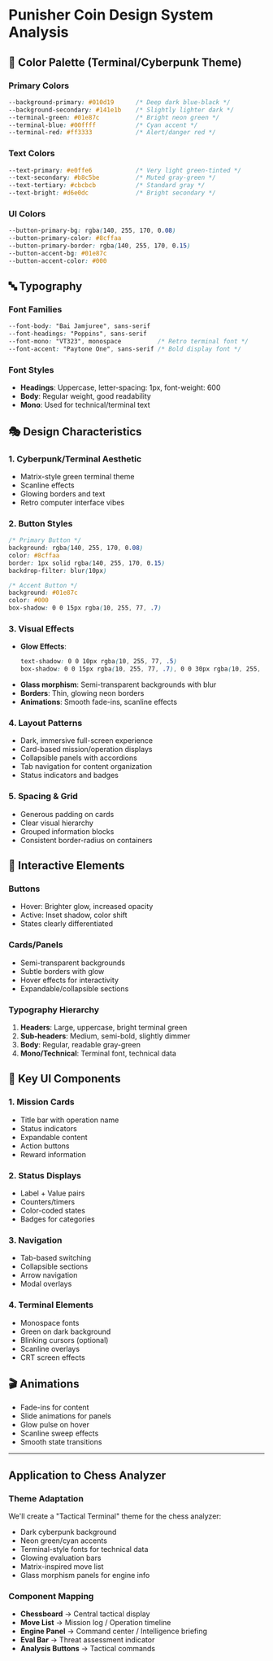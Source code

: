 # Punisher Coin Design System Analysis

## 🎨 Color Palette (Terminal/Cyberpunk Theme)

### Primary Colors
```css
--background-primary: #010d19      /* Deep dark blue-black */
--background-secondary: #141e1b    /* Slightly lighter dark */
--terminal-green: #01e87c          /* Bright neon green */
--terminal-blue: #00ffff           /* Cyan accent */
--terminal-red: #ff3333            /* Alert/danger red */
```

### Text Colors
```css
--text-primary: #e0ffe6            /* Very light green-tinted */
--text-secondary: #b8c5be          /* Muted gray-green */
--text-tertiary: #cbcbcb           /* Standard gray */
--text-bright: #d6e0dc             /* Bright secondary */
```

### UI Colors
```css
--button-primary-bg: rgba(140, 255, 170, 0.08)
--button-primary-color: #8cffaa
--button-primary-border: rgba(140, 255, 170, 0.15)
--button-accent-bg: #01e87c
--button-accent-color: #000
```

## 🔤 Typography

### Font Families
```css
--font-body: "Bai Jamjuree", sans-serif
--font-headings: "Poppins", sans-serif  
--font-mono: "VT323", monospace          /* Retro terminal font */
--font-accent: "Paytone One", sans-serif /* Bold display font */
```

### Font Styles
- **Headings**: Uppercase, letter-spacing: 1px, font-weight: 600
- **Body**: Regular weight, good readability
- **Mono**: Used for technical/terminal text

## 🎭 Design Characteristics

### 1. Cyberpunk/Terminal Aesthetic
- Matrix-style green terminal theme
- Scanline effects
- Glowing borders and text
- Retro computer interface vibes

### 2. Button Styles
```css
/* Primary Button */
background: rgba(140, 255, 170, 0.08)
color: #8cffaa
border: 1px solid rgba(140, 255, 170, 0.15)
backdrop-filter: blur(10px)
```

```css
/* Accent Button */
background: #01e87c
color: #000
box-shadow: 0 0 15px rgba(10, 255, 77, .7)
```

### 3. Visual Effects
- **Glow Effects**: 
  ```css
  text-shadow: 0 0 10px rgba(10, 255, 77, .5)
  box-shadow: 0 0 15px rgba(10, 255, 77, .7), 0 0 30px rgba(10, 255, 77, .4)
  ```
- **Glass morphism**: Semi-transparent backgrounds with blur
- **Borders**: Thin, glowing neon borders
- **Animations**: Smooth fade-ins, scanline effects

### 4. Layout Patterns
- Dark, immersive full-screen experience
- Card-based mission/operation displays
- Collapsible panels with accordions
- Tab navigation for content organization
- Status indicators and badges

### 5. Spacing & Grid
- Generous padding on cards
- Clear visual hierarchy
- Grouped information blocks
- Consistent border-radius on containers

## 📱 Interactive Elements

### Buttons
- Hover: Brighter glow, increased opacity
- Active: Inset shadow, color shift
- States clearly differentiated

### Cards/Panels
- Semi-transparent backgrounds
- Subtle borders with glow
- Hover effects for interactivity
- Expandable/collapsible sections

### Typography Hierarchy
1. **Headers**: Large, uppercase, bright terminal green
2. **Sub-headers**: Medium, semi-bold, slightly dimmer
3. **Body**: Regular, readable gray-green
4. **Mono/Technical**: Terminal font, technical data

## 🎯 Key UI Components

### 1. Mission Cards
- Title bar with operation name
- Status indicators
- Expandable content
- Action buttons
- Reward information

### 2. Status Displays
- Label + Value pairs
- Counters/timers
- Color-coded states
- Badges for categories

### 3. Navigation
- Tab-based switching
- Collapsible sections
- Arrow navigation
- Modal overlays

### 4. Terminal Elements
- Monospace fonts
- Green on dark background
- Blinking cursors (optional)
- Scanline overlays
- CRT screen effects

## 🎬 Animations
- Fade-ins for content
- Slide animations for panels
- Glow pulse on hover
- Scanline sweep effects
- Smooth state transitions

---

## Application to Chess Analyzer

### Theme Adaptation
We'll create a "Tactical Terminal" theme for the chess analyzer:
- Dark cyberpunk background
- Neon green/cyan accents
- Terminal-style fonts for technical data
- Glowing evaluation bars
- Matrix-inspired move list
- Glass morphism panels for engine info

### Component Mapping
- **Chessboard** → Central tactical display
- **Move List** → Mission log / Operation timeline
- **Engine Panel** → Command center / Intelligence briefing
- **Eval Bar** → Threat assessment indicator
- **Analysis Buttons** → Tactical commands
